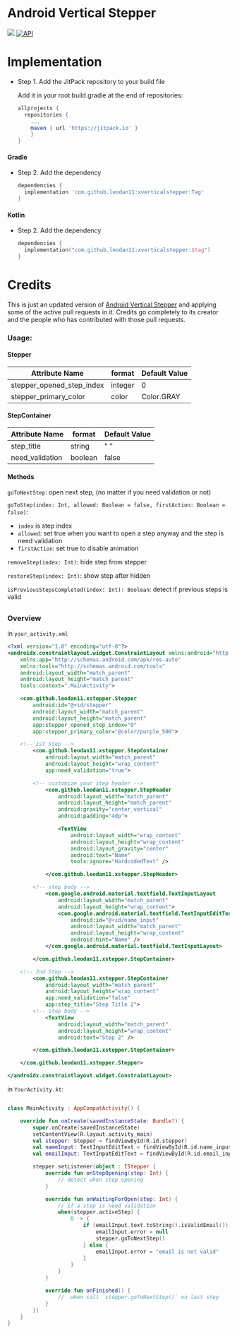 # Android Vertical Stepper
[![](https://jitpack.io/v/leodan11/xverticalstepper.svg)](https://jitpack.io/#leodan11/xverticalstepper)
[![API](https://img.shields.io/badge/API-23%2B-brightgreen.svg?style=flat)](https://android-arsenal.com/api?level=23)

# Implementation

- Step 1. Add the JitPack repository to your build file

  Add it in your root build.gradle at the end of repositories:

  ```gradle
  allprojects {
    repositories {
      ...
      maven { url 'https://jitpack.io' }
      }
  }
  ```

#### Gradle

- Step 2. Add the dependency

  ```gradle
  dependencies {
    implementation 'com.github.leodan11:xverticalstepper:Tag'
  }
  ```


#### Kotlin

- Step 2. Add the dependency

    ```kotlin
    dependencies {
      implementation("com.github.leodan11:xverticalstepper:$tag")
    }
    ```


# Credits

This is just an updated version of [Android Vertical Stepper](https://github.com/aghiadodeh/xverticalstepper) and applying some of the active pull requests in it. 
Credits go completely to its creator and the people who has contributed with those pull requests.

### Usage:

#### Stepper

Attribute Name | format | Default Value
------------- | ------------- | -------------
stepper_opened_step_index  | integer | 0
stepper_primary_color  | color | Color.GRAY

#### StepContainer

Attribute Name | format | Default Value
------------- | ------------- | -------------
step_title  | string | " "
need_validation  | boolean | false


#### Methods

`goToNextStep`: open next step, (no matter if you need validation or not)

`goToStep(index: Int, allowed: Boolean = false, firstAction: Boolean = false)`:
* `index` is step index
* `allowed`: set true when you want to open a step anyway and the step is need validation
* `firstAction`: set true to disable animation

`removeStep(index: Int)`: hide step from stepper

`restoreStep(index: Int)`: show step after hidden

`isPreviousStepsCompleted(index: Int): Boolean`: detect if previous steps is valid
##

### Overview

in `your_activity.xml`
```xml
<?xml version="1.0" encoding="utf-8"?>
<androidx.constraintlayout.widget.ConstraintLayout xmlns:android="http://schemas.android.com/apk/res/android"
    xmlns:app="http://schemas.android.com/apk/res-auto"
    xmlns:tools="http://schemas.android.com/tools"
    android:layout_width="match_parent"
    android:layout_height="match_parent"
    tools:context=".MainActivity">

    <com.github.leodan11.xstepper.Stepper
        android:id="@+id/stepper"
        android:layout_width="match_parent"
        android:layout_height="match_parent"
        app:stepper_opened_step_index="0"
        app:stepper_primary_color="@color/purple_500">

	<!-- 1st Step -->
        <com.github.leodan11.xstepper.StepContainer
            android:layout_width="match_parent"
            android:layout_height="wrap_content"
            app:need_validation="true">

	    <!-- customize your step header -->
            <com.github.leodan11.xstepper.StepHeader
                android:layout_width="match_parent"
                android:layout_height="match_parent"
                android:gravity="center_vertical"
                android:padding="4dp">

                <TextView
                    android:layout_width="wrap_content"
                    android:layout_height="wrap_content"
                    android:layout_gravity="center"
                    android:text="Name"
                    tools:ignore="HardcodedText" />

            </com.github.leodan11.xstepper.StepHeader>

	    <!-- step body -->
            <com.google.android.material.textfield.TextInputLayout
                android:layout_width="match_parent"
                android:layout_height="wrap_content">
                <com.google.android.material.textfield.TextInputEditText
                    android:id="@+id/name_input"
                    android:layout_width="match_parent"
                    android:layout_height="wrap_content"
                    android:hint="Name" />
            </com.google.android.material.textfield.TextInputLayout>

        </com.github.leodan11.xstepper.StepContainer>

	<!-- 2nd Step -->
        <com.github.leodan11.xstepper.StepContainer
            android:layout_width="match_parent"
            android:layout_height="wrap_content"
            app:need_validation="false"
            app:step_title="Step Title 2">
	    <!-- step body -->
            <TextView
                android:layout_width="match_parent"
                android:layout_height="wrap_content"
                android:text="Step 2" />

        </com.github.leodan11.xstepper.StepContainer>

    </com.github.leodan11.xstepper.Stepper>

</androidx.constraintlayout.widget.ConstraintLayout>
```

in `YourActivity.kt`:
```kotlin

class MainActivity : AppCompatActivity() {

    override fun onCreate(savedInstanceState: Bundle?) {
        super.onCreate(savedInstanceState)
        setContentView(R.layout.activity_main)
        val stepper: Stepper = findViewById(R.id.stepper)
        val nameInput: TextInputEditText = findViewById(R.id.name_input)
        val emailInput: TextInputEditText = findViewById(R.id.email_input)

        stepper.setListener(object : IStepper {
            override fun onStepOpening(step: Int) {
                // detect when step opening
            }

            override fun onWaitingForOpen(step: Int) {
                // if a step is need validation
                when(stepper.activeStep) {
                    0 -> {
                        if (emailInput.text.toString().isValidEmail()) {
                            emailInput.error = null
                            stepper.goToNextStep()
                        } else {
                            emailInput.error = "email is not valid"
                        }
                    }
                }
            }

            override fun onFinished() {
                //  when call `stepper.goToNextStep()` on last step
            }
        })
    }
}
```
